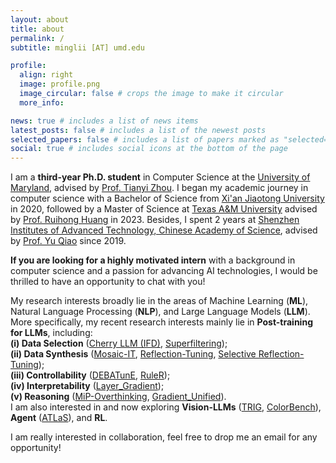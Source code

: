 ```yaml
---
layout: about
title: about
permalink: /
subtitle: minglii [AT] umd.edu

profile:
  align: right
  image: profile.png
  image_circular: false # crops the image to make it circular
  more_info: 

news: true # includes a list of news items
latest_posts: false # includes a list of the newest posts
selected_papers: false # includes a list of papers marked as "selected={true}"
social: true # includes social icons at the bottom of the page
---
```


I am a **third-year Ph.D. student** in Computer Science at the [University of Maryland](https://umd.edu/), advised by [Prof. Tianyi Zhou](https://tianyizhou.github.io/). 
I began my academic journey in computer science with a Bachelor of Science from [Xi'an Jiaotong University](http://en.xjtu.edu.cn/) in 2020, followed by a Master of Science at [Texas A&M University](https://www.tamu.edu/index.html) advised by [Prof. Ruihong Huang](https://people.engr.tamu.edu/huangrh/index.html) in 2023. 
Besides, I spent 2 years at [Shenzhen Institutes of Advanced Technology, Chinese Academy of Science](http://english.siat.cas.cn/), advised by [Prof. Yu Qiao](https://scholar.google.com/citations?user=gFtI-8QAAAAJ) since 2019. 

**If you are looking for a highly motivated intern** with a background in computer science and a passion for advancing AI technologies, I would be thrilled to have an opportunity to chat with you!

My research interests broadly lie in the areas of Machine Learning (**ML**), Natural Language Processing (**NLP**), and Large Language Models (**LLM**). <br>
More specifically, my recent research interests mainly lie in **Post-training for LLMs**, including: <br>
**(i) Data Selection** ([Cherry LLM (IFD)](https://arxiv.org/abs/2308.12032), [Superfiltering](https://arxiv.org/abs/2402.00530)); <br>
**(ii) Data Synthesis** ([Mosaic-IT](https://arxiv.org/abs/2405.13326), [Reflection-Tuning](https://arxiv.org/abs/2310.11716), [Selective Reflection-Tuning](https://arxiv.org/abs/2402.10110)); <br>
**(iii) Controllability** ([DEBATunE](https://arxiv.org/abs/2402.10614), [RuleR](https://arxiv.org/abs/2406.15938)); <br>
**(iv) Interpretability** ([Layer_Gradient](https://arxiv.org/abs/2410.23743)); <br>
**(v) Reasoning** ([MiP-Overthinking](https://arxiv.org/abs/2504.06514), [Gradient_Unified](https://arxiv.org/abs/2504.10766)). <br>
I am also interested in and now exploring **Vision-LLMs** ([TRIG](https://arxiv.org/abs/2504.04974), [ColorBench](https://arxiv.org/abs/2504.10514)), **Agent** ([ATLaS](https://arxiv.org/abs/2503.02197)), and **RL**. 


I am really interested in collaboration, feel free to drop me an email for any opportunity!
